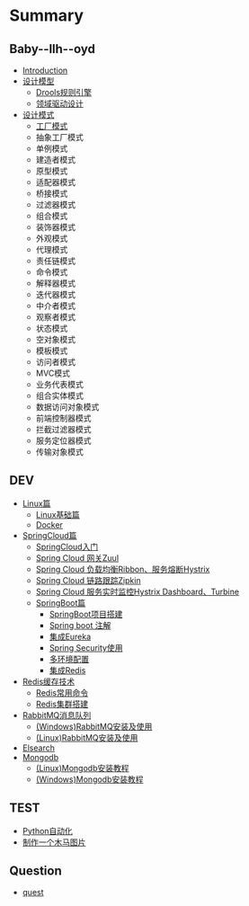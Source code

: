 # Summary

## Baby--llh--oyd

* [Introduction](README.md)
* [设计模型](xiang-mu-da-jian-he-gui-zhi-yin.md)
  * [Drools规则引擎](droolsgui-ze-yin-qing.md)
  * [领域驱动设计](ling-yu-qu-dong-she-ji.md)
* [设计模式](she-ji-mo-shi.md)
  * [工厂模式](she-ji-mo-shi/gong-chang-mo-shi.md)
  * 抽象工厂模式
  * 单例模式
  * 建造者模式
  * 原型模式
  * 适配器模式
  * 桥接模式
  * 过滤器模式
  * 组合模式
  * 装饰器模式
  * 外观模式
  * 代理模式
  * 责任链模式
  * 命令模式
  * 解释器模式
  * 迭代器模式
  * 中介者模式
  * 观察者模式
  * 状态模式
  * 空对象模式
  * 模板模式
  * 访问者模式
  * MVC模式
  * 业务代表模式
  * 组合实体模式
  * 数据访问对象模式
  * 前端控制器模式
  * 拦截过滤器模式
  * 服务定位器模式
  * 传输对象模式

## DEV

* [Linux篇](linuxchang-yong-ming-ling.md)
  * [Linux基础篇](linuxchang-yong-ming-ling/linuxji-chu-pian.md)
  * [Docker](linuxchang-yong-ming-ling/docker.md)
* [SpringCloud篇](xiang-mu-da-jian-he-gui-zhi-yin/springboot+springcloud.md)
  * [SpringCloud入门](Spring-Cloud/springcloudru-men.md)
  * [Spring Cloud 网关Zuul](Spring-Cloud/spring-cloud-wang-guan-zuul.md)
  * [Spring Cloud 负载均衡Ribbon、服务熔断Hystrix](Spring-Cloud/Feign.md)
  * [Spring Cloud 链路跟踪Zipkin](Spring-Cloud/Zipkin.md)
  * [Spring Cloud 服务实时监控Hystrix Dashboard、Turbine](Spring-Cloud/Turbine.md)
  * [SpringBoot篇](springbootpian.md)
    * [SpringBoot项目搭建](xiang-mu-da-jian-he-gui-zhi-yin/springbootxiang-mu-da-jian.md)
    * [Spring boot 注解](Spring-Boot/Spring-boot注解.md)
    * [集成Eureka](xiang-mu-da-jian-he-gui-zhi-yin/ji-cheng-eureka.md)
    * [Spring Security使用](Spring-Boot/spring-security.md)
    * [多环境配置](xiang-mu-da-jian-he-gui-zhi-yin/duo-huan-jing-pei-zhi.md)
    * [集成Redis](xiang-mu-da-jian-he-gui-zhi-yin/ji-cheng-redis.md)
* [Redis缓存技术](redishuan-cun-ji-zhu.md)
  * [Redis常用命令](redishuan-cun-ji-zhu/redischang-yong-ming-ling.md)
  * [Redis集群搭建](redishuan-cun-ji-zhu/redisji-qun-da-jian.md)
* [RabbitMQ消息队列](rabbitmqxiao-xi-dui-lie.md)
  * [\(Windows\)RabbitMQ安装及使用](DEV-Service/Linux-Command/windowsrabbitmqan-zhuang-ji-shi-yong.md)
  * [\(Linux\)RabbitMQ安装及使用](DEV-Service/Linux-Command/linuxxia-an-zhuang-rabbitmq.md)
* [Elsearch](kibana.md)
* [Mongodb](mongodb.md)
  * [\(Linux\)Mongodb安装教程](mongodb/linuxmongodban-zhuang-jiao-cheng.md)
  * [\(Windows\)Mongodb安装教程](mongodb/windowsmongodban-zhuang-jiao-cheng.md)

## TEST

* [Python自动化](test/pythonzi-dong-hua.md)
* [制作一个木马图片](test/zhi-zuo-yi-ge-mu-ma-tu-pian.md)

## Question

* [quest](quest.md)

